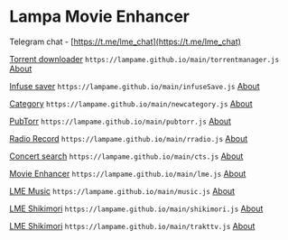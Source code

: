 # Lampa Movie Enhancer

Telegram chat - [https://t.me/lme_chat](https://t.me/lme_chat)

[Torrent downloader](https://lampame.github.io/main/torrentmanager.js) `https://lampame.github.io/main/torrentmanager.js` [About](https://teletype.in/@lme/torrentmanager)

[Infuse saver](https://lampame.github.io/main/infuseSave.js) `https://lampame.github.io/main/infuseSave.js` [About](https://teletype.in/@lme/infusesave)

[Category](https://lampame.github.io/main/newcategory.js) `https://lampame.github.io/main/newcategory.js` [About](https://teletype.in/@lme/newcategory)

[PubTorr](https://lampame.github.io/main/pubtorr.js) `https://lampame.github.io/main/pubtorr.js` [About](https://teletype.in/@lme/pubtorr)

[Radio Record](https://lampame.github.io/main/rradio.js) `https://lampame.github.io/main/rradio.js` [About](https://teletype.in/@lme/re_radiorecord)

[Concert search](https://lampame.github.io/main/cts.js) `https://lampame.github.io/main/cts.js` [About](https://teletype.in/@lme/cts)

[Movie Enhancer](https://lampame.github.io/main/lme.js) `https://lampame.github.io/main/lme.js` [About](https://teletype.in/@lme/metweaks)

[LME Music](https://lampame.github.io/main/music.js) `https://lampame.github.io/main/music.js` [About](https://teletype.in/@lme/music)

[LME Shikimori](https://lampame.github.io/main/shikimori.js) `https://lampame.github.io/main/shikimori.js` [About](https://teletype.in/@lme/shikimori)

[LME Shikimori](https://lampame.github.io/main/trakttv.js) `https://lampame.github.io/main/trakttv.js` [About](https://teletype.in/@lme/trakttv)
